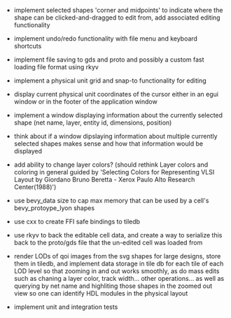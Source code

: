 - implement selected shapes 'corner and midpoints' to indicate where the shape can be clicked-and-dragged to edit from, add associated editing functionality
- implement undo/redo functionality with file menu and keyboard shortcuts
- implement file saving to gds and proto and possibly a custom fast loading file format using rkyv
- implement a physical unit grid and snap-to functionality for editing
- display current physical unit coordinates of the cursor either in an egui window or in the footer of the application window
- implement a window displaying information about the currently selected shape (net name, layer, entity id, dimensions, position)
- think about if a window dipslaying information about multiple currently selected shapes makes sense and how that information would be displayed

- add ability to change layer colors? (should rethink Layer colors and coloring in general guided by 'Selecting Colors for Representing VLSI Layout by Giordano Bruno Beretta - Xerox Paulo Alto Research Center(1988)')

- use bevy_data size to cap max memory that can be used by a cell's bevy_protoype_lyon shapes
- use cxx to create FFI safe bindings to tiledb

- use rkyv to back the editable cell data, and create a way to serialize this back to the proto/gds file that the un-edited cell was loaded from
- render LODs of qoi images from the svg shapes for large designs, store them in tiledb, and implement data storage in tile db for each tile of each LOD level so that zooming in and out works smoothly, as do mass edits such as chaning a layer color, track width... other operations... as well as querying by net name and highliting those shapes in the zoomed out view so one can identify HDL modules in the physical layout
- implement unit and integration tests
